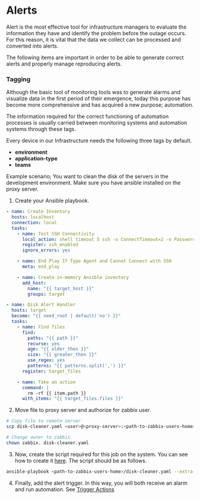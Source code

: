 # Alerts

Alert is the most effective tool for infrastructure managers to evaluate the information they have and identify the problem before the outage occurs. For this reason, it is vital that the data we collect can be processed and converted into alerts.

The following items are important in order to be able to generate correct alerts and properly manage reproducing alerts.

### Tagging

Although the basic tool of monitoring tools was to generate alarms and visualize data in the first period of their emergence, today this purpose has become more comprehensive and has acquired a new purpose; automation.

The information required for the correct functioning of automation processes is usually carried between monitoring systems and automation systems through these tags.

Every device in our Infrastructure needs the following three tags by default.

* __environment__
* __application-type__
* __teams__

Example scenario; You want to clean the disk of the servers in the development environment. Make sure you have ansible installed on the proxy server.

1. Create your Ansible playbook.

```yaml
- name: Create Inventory
  hosts: localhost
  connection: local
  tasks:
    - name: Test SSH Connectivity
      local_action: shell timeout 5 ssh -o ConnectTimeout=2 -o PasswordAuthentication=no -o StrictHostKeyChecking=no {{ ansible_user }}@{{ target_host }} "echo success"
      register: ssh_enabled
      ignore_errors: yes

    - name: End Play If Type Agent and Cannot Connect with SSH
      meta: end_play

    - name: Create in-memory Ansible inventory
      add_host:
        name: "{{ target_host }}"
        groups: target

- name: Disk Alert Handler
  hosts: target
  become: "{{ need_root | default('no') }}"
  tasks:
    - name: Find files
      find:
        paths: "{{ path }}"
        recurse: yes
        age: "{{ older_then }}"
        size: "{{ greater_then }}"
        use_regex: yes
        patterns: "{{ patterns.split(',') }}"
      register: target_files

    - name: Take an action
      command: |
      	rm -rf {{ item.path }}
      with_items: "{{ target_files.files }}"
```

2. Move file to proxy server and authorize for zabbix user.

```bash
# Copy file to remote server
scp disk-cleaner.yaml <user>@<proxy-server>:<path-to-zabbix-users-home>

# Change owner to zabbix
chown zabbix. disk-cleaner.yaml
```

3. Now, create the script required for this job on the system. You can see how to create it [here](../components/scripts). The script should be as follows.

```bash
ansible-playbook <path-to-zabbix-users-home>/disk-cleaner.yaml --extra-vars "target_host={HOST.IP} path={EVENT.TAGS.path} older_then={EVENT.TAGS.older-then} greater_then={EVENT.TAGS.older-then} patterns='*.log,*.out'"
```

4. Finally, add the alert trigger. In this way, you will both receive an alarm and run automation. See [Trigger Actions](trigger-actions)
